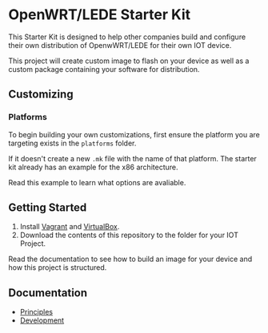 # OpenWRT/LEDE Starter Kit

This Starter Kit is designed to help other companies build and configure their own distribution of OpenwWRT/LEDE for their own IOT device.

This project will create custom image to flash on your device as well as a custom
package containing your software for distribution.

## Customizing 

### Platforms

To begin building your own customizations, first ensure the platform you are
targeting exists in the `platforms` folder.

If it doesn't create a new `.mk` file with the name of that platform. The starter kit
already has an example for the x86 architecture.

Read this example to learn what options are avaliable.

## Getting Started

1. Install [Vagrant](vagrantup.com) and [VirtualBox](virtualbox.org). 
2. Download the contents of this repository to the folder for your IOT Project.

Read the documentation to see how to build an image for your device and how this
project is structured.

## Documentation

- [Principles](docs/principles.md)
- [Development](docs/development.md)

